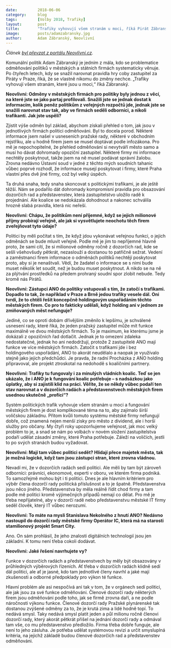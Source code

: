 ```yaml
---
date:         2018-06-06
category:     blog
tags:         [Volby 2018, Trafiky]
layout:       post
title:        "Trafiky vyhovují všem stranám u moci, říká Pirát Zábranský" 
image:        posts/adamzabransky.jpg
author:       Adam Zábranský, Neovlivní
---
```


*Článek [byl převzat z portálu Neovlivní.cz](https://Neovlivni.cz/trafiky-vyhovuji-vsem-stranam-u-moci-rika-pirat-zabransky/).*

Komunální politik Adam Zábranský je jedním z mála, kdo se problematice odměňování politiků v městských a státních firmách systematicky věnuje. Po čtyřech letech, kdy se snažil narovnat pravidla hry coby zastupitel za Piráty v Praze, říká, že se vlastně nikomu do změny nechce. „Trafiky vyhovují všem stranám, které jsou u moci,“ říká Zábranský.

**Neovlivní: Odměny v městských firmách pro politiky byly jednou z věcí, na které jste se jako partaj profilovali. Snažili jste se jednak dostat k informacím, kolik peněz politikům z veřejných rozpočtů jde, jednak jste se snažili narovnat stav tak, aby ve firmách seděli odborníci, a nikoli trafikanti. Jak jste uspěli?**

Zjistit výše odměn byl základ, abychom získali přehled o tom, jak jsou v jednotlivých firmách politici odměňováni. Byl to docela porod. Některé informace jsem našel v usneseních pražské rady, některé v obchodním rejstříku, ale u hodně firem jsem se musel doptávat podle infozákona. Pro mě je nepochopitelné, že přehled odměňování si nevytváří město samo a musí ho dávat dohromady opoziční zastupitel. Některé firmy mi informace nechtěly poskytnout, takže jsem na ně musel podávat správní žalobu. Zrovna nedávno Ústavní soud v jedné z těchto mých soudních tahanic vůbec poprvé rozhodl, že informace musejí poskytovat i firmy, které Praha vlastní přes dvě jiné firmy, což byl velký úspěch.

Ta druhá snaha, tedy snaha skoncovat s politickými trafikami, je ale ještě těžší. Nám se podařilo dát dohromady kompromisní pravidla pro obsazování dozorčích rad a představenstev, která zastupitelstvo uložilo radě k projednání. Ale koalice se nedokázala dohodnout a nakonec schválila hrozně slabá pravidla, která nic neřeší.

**Neovlivní: Chápu, že politikům není příjemné, když se jejich milionové příjmy probírají veřejně, ale jak si vysvětlujete neochotu těch firem zveřejňovat tyto údaje?**

Politici by měli počítat s tím, že když jdou vykonávat veřejnou funkci, o jejich odměnách se bude mluvit veřejně. Podle mě je jim to nepříjemné hlavně proto, že sami cítí, že si milionové odměny ročně z dozorčích rad, kde se sešli všehovšudy pětkrát, nezaslouží a dostanou to patřičně sežrat. Vedení a zaměstnanci firem informace o odměnách politiků nechtějí poskytovat proto, aby si je nenaštvali. Vědí, že žadatel o informace se s nimi bude muset několik let soudit, než je budou muset poskytnout. A nikdo se na ně za plýtvání prostředků na předem prohraný soudní spor zlobit nebude. Tedy kromě nás Pirátů.

**Neovlivní: Zástupci ANO do politiky vstupovali s tím, že zatočí s trafikami. Dopadlo to tak, že například v Praze a Brně jedou trafiky vesele dál. Oni tvrdí, že to chtěli řešit koncepčně holdingovým uspořádáním těchto městských firem. Co pro to fakticky udělali, když holding ani v jednom ze zmiňovaných měst nefunguje?**

Jediné, co se oproti dobám dřívějším změnilo k lepšímu, je schválené usnesení rady, které říká, že jeden pražský zastupitel může mít funkce maximálně ve dvou městských firmách. To je maximum, ke kterému jsme je dokázali z opozičních řad dotlačit. Jednak je to omezení zdaleka nedostatečné, jednak ho ani nedodržují, protože 2 zastupitelé ANO mají funkce ve více městských firmách. Zatočit s trafikami jde i bez holdingového uspořádání, ANO to akorát neudělalo a naopak je využívalo stejně jako jejich předchůdci. Je pravda, že radní Procházka z ANO holding připravoval, ale projekt ztroskotal na nedohodě s koaličními partnery.

**Neovlivní: Trafiky tu fungovaly i za minulých vládních koalic. Teď se jen ukázalo, že i ANO je k fungování koalic potřebuje – s nadsázkou jako úplatky, aby si zajistili klid na práci. Věříte, že se někdy vůbec podaří ten stav narovnat a v dozorčích radách a představenstvech městských firem usednou skutečně „profíci“?**

Systém politických trafik vyhovuje všem stranám u moci a fungování městských firem je dost komplikované téma na to, aby zajímalo širší voličskou základnu. Přitom kvůli tomuto systému městské firmy nefungují dobře, což znamená nejen menší zisky pro město z dividend, ale i horší služby pro občany. My čtyři roky upozorňujeme veřejnost, jak moc velký problém to je, a snad se nám po volbách v novém složení zastupitelstva podaří udělat zásadní změny, které Praha potřebuje. Záleží na voličích, jestli to po svých stranách budou vyžadovat.

**Neovlivní: Mají tam vůbec politici sedět? Hlídají přece majetek města, tak je možná logické, když tam jsou zástupci stran, které zrovna vládnou.**

Nevadí mi, že v dozorčích radách sedí politici. Ale měli by tam být zároveň odborníci: právníci, ekonomové, experti v oboru, ve kterém firma podniká. To samozřejmě mohou být i ti politici. Dnes je ale hlavním kritériem pro výběr člena dozorčí rady politická příslušnost a to je špatně. Představenstva jsou něco jiného. Představenstva by měla reálně řídit chod firmy a tam podle mě politici kromě výjimečných případů nemají co dělat. Pro mě je třeba nepřijatelné, aby v dozorčí radě nebo představenstvu městské IT firmy seděl člověk, který IT vůbec nerozumí.

**Neovlivní: To máte na mysli Stanislava Nekolného z hnutí ANO? Nedávno nastoupil do dozorčí rady městské firmy Operátor IC, která má na starosti stamilionový projekt Smart City.**

Ano. On sám prohlásil, že jeho znalosti digitálních technologií jsou jen základní. K tomu není třeba cokoli dodávat.

**Neovlivní: Jaké řešení navrhujete vy?**

Funkce v dozorčích radách a představenstvech by měly být obsazovány v průhledných výběrových řízeních. Ať třeba v dozorčích radách klidně sedí dál politici, ale ať je jasné, kdo tam jednotlivé členy navrhl a jaké mají zkušenosti a odborné předpoklady pro výkon té funkce.

Hlavní problém ale asi nespočívá ani tak v tom, že v orgánech sedí politici, ale jak jsou za své funkce odměňováni. Členové dozorčí rady některých firem jsou odměňováni podle toho, jak se firmě zrovna daří, a ne podle náročnosti výkonu funkce. Členové dozorčí rady Pražské plynárenské tak dostanou zvýšené odměny za to, že je krutá zima a lidé hodně topí. To nedává smysl. Taky nedává smysl platit jeden a půl milionu ročně členovi dozorčí rady, který akorát pětkrát přišel na jednání dozorčí rady a odmával tam vše, co mu představenstvo předložilo. Firma třeba dobře funguje, ale není to jeho zásluha. Je potřeba udělat systémovou revizi a určit smysluplná kritéria, na jejichž základě budou členové dozorčích rad a představenstev odměňováni.

